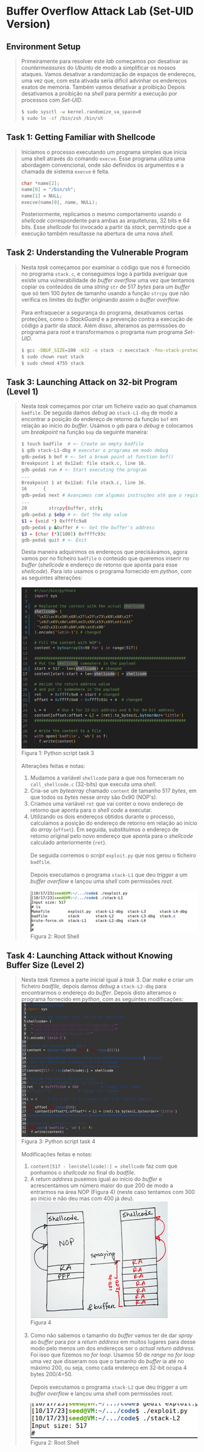 # Buffer Overflow Attack Lab (Set-UID Version)

## Environment Setup

> Primeiramente para resolver este _lab_ começamos por desativar as _countermeasures_ do _Ubuntu_ de modo a simplificar os nossos ataques. Vamos desativar a randomização de espaços de endereços, uma vez que, com esta ativada seria difícil advinhar os endereços exatos de memória. Também vamos desativar a proibição Depois desativamos a proibição na _shell_ para permitir a execução por processos com _Set-UID_.
>```bash
> $ sudo sysctl -w kernel.randomize_va_space=0
> $ sudo ln -sf /bin/zsh /bin/sh
>```

##  Task 1: Getting Familiar with Shellcode

> Iniciamos o processo executando um programa simples que inicia uma shell através do comando ```execve```. Esse programa utiliza uma abordagem convencional, onde são definidos os argumentos e a chamada de sistema ```execve``` é feita.
> ```c
> char *name[2];
> name[0] = "/bin/sh";
> name[1] = NULL;
> execve(name[0], name, NULL);
> ```
> Posteriormente, replicamos o mesmo comportamento usando o _shellcode_ correspondente para ambas as arquiteturas, 32 bits e 64 bits. Esse _shellcode_ foi invocado a partir da _stack_, permitindo que a execução também resultasse na abertura de uma nova _shell_.

##  Task 2: Understanding the Vulnerable Program

> Nesta _task_ começamos por examinar o código que nos é fornecido no programa ```stack.c```, e conseguimos logo á partida averiguar que existe uma vulnerabilidade de _buffer overflow_ uma vez que tentamos copiar os conteúdos de uma _string_ ```str``` de 517 _bytes_ para um _buffer_ que só tem 100 _bytes_ de tamanho usando a função ```strcpy``` que não verifica os limites do _buffer_ originando assim o _buffer overflow_.<br><br>
> Para enfraquecer a segurança do programa, desativamos certas proteções, como o _StackGuard_ e a prevenção contra a execução de código a partir da _stack_. Além disso, alteramos as permissões do programa para _root_ e transformamos o programa num programa _Set-UID_. 
> ```bash
> $ gcc -DBUF_SIZE=100 -m32 -o stack -z execstack -fno-stack-protector stack.c
> $ sudo chown root stack
> $ sudo chmod 4755 stack
> ```

## Task 3: Launching Attack on 32-bit Program (Level 1)

> Nesta _task_ começamos por criar um ficheiro vazio ao qual chamamos ```badfile```. De seguida damos _debug_ ao ```stack-L1-dbg``` de modo a encontrar a posição do endereço de retorno da função ```bof``` em relação ao início do _buffer_. Usámos o ```gdb``` para o _debug_ e colocamos um _breakpoint_ na função ```bop``` da seguinte maneira: <br>
> ```bash
> $ touch badfile  # <- Create an empty badfile
> $ gdb stack-L1-dbg # executar o programa em modo debug
> gdb-peda$ b bof # <- Set a break point at function bof()
> Breakpoint 1 at 0x12ad: file stack.c, line 16.
> gdb-peda$ run # <- Start executing the program
> ...
> Breakpoint 1 at 0x12ad: file stack.c, line 16.
> 16      {
> gdb-peda$ next # Avançamos com algumas instruções até que o registro ebp passe de apontar para a stack frame da função que chamou "bof()" para a stack frame da própria função "bof()".
> ...
> 20	    strcpy(buffer, str); 
> gdb-peda$ p $ebp # <- Get the ebp value
> $1 = (void *) 0xffffc9a8
> gdb-peda$ p &buffer # <- Get the buffer's address
> $3 = (char (*)[100]) 0xffffc93c
> gdb-peda$ quit # <- Exit
> ```
> Desta maneira adquirimos os endereços que precisávamos, agora vamos por no ficheiro ```badfile``` o conteúdo que queremos inserir no _buffer_ (_shellcode_ e endereço de retorno que aponta para esse _shellcode_). Para isto usamos o programa fornecido em _python_, com as seguintes alterações: <br><br>
> ![pyscript](images/logbook5/pyscript.png) 
> Figura 1: Python script task 3<br><br>
> Alterações feitas e notas: <br>
> 1. Mudamos a variável ```shellcode``` para a que nos forneceram no ```call_shellcode.c``` (32-bits) que executa uma _shell_.
> 2. Cria-se um _bytearray_ chamado ```content``` de tamanho 517 _bytes_, em que todos os _bytes_ nesse _array_ são 0x90 (NOP's).
> 3. Criamos uma variável ```ret``` que vai conter o novo endereço de retorno que aponta para o _shell code_ a executar.
> 4. Utilizando os dois endereços obtidos durante o processo, calculamos a posição do endereço de retorno em relação ao início do _array_ (```offset```). Em seguida, substituímos o endereço de retorno original pelo novo endereço que aponta para o _shellcode_ calculado anteriormente (```ret```). <br> <br>
> De seguida corremos o _script_ ```exploit.py``` que nos gerou o ficheiro ```badfile```. <br><br>
> Depois executamos o programa ```stack-L1``` que deu _trigger_ a um _buffer overflow_ e lançou uma _shell_ com permissões _root_.<br><br>
>![rootshell](images/logbook5/rootshell.png)
> Figura 2: Root Shell

##  Task 4: Launching Attack without Knowing Buffer Size (Level 2)

> Nesta _task_ fizemos a parte inicial igual á _task_ 3. Dar _make_ e criar um ficheiro _badfile_, depois damos _debug_ a ```stack-L2-dbg``` para encontrarmos o endereço do _buffer_. Depois disto alteramos o programa fornecido em _python_, com as seguintes modificações: 
> ![pyscripttask4](images/logbook5/pyscript2.png)
> Figura 3: Python script task 4 <br><br>
> Modificações feitas e notas: <br>
> 1. ```content[517 - len(shellcode):] = shellcode``` faz com que ponhamos o _shellcode_ no final do _badfile_.
> 2. A _return address_ pusemos igual ao início do _buffer_ e acrescentamos um número maior do que 200 de modo a entrarmos na área NOP (Figura 4) (neste caso tentamos com 300 ao início e não deu mas com 400 já deu).
> ![shellcodefigure](images/logbook5/shellcodefigure.png)<br>
> Figura 4<br><br>
> 3. Como não sabemos o tamanho do _buffer_ vamos ter de dar _spray_ ao _buffer_ para por a _return address_ em muitos lugares para desse modo pelo menos um dos endereços ser o _actual return address_. Foi isso que fizemos no _for loop_. Usamos 50 de _range_ no _for loop_ uma vez que disseram nos que o tamanho do _buffer_ ia até no máximo 200, ou seja, como cada endereço em 32-bit ocupa 4 bytes 200/4=50. <br><br>
> Depois executamos o programa ```stack-L2``` que deu _trigger_ a um _buffer overflow_ e lançou uma _shell_ com permissões _root_.<br><br>
>![rootshell2](images/logbook5/rootshelltask4.png)
> Figura 2: Root Shell


